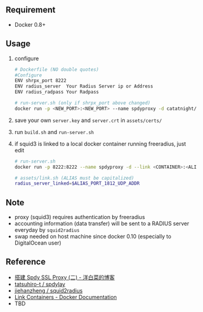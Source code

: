 ## Requirement
+ Docker 0.8+

## Usage
1. configure

	```bash
	# Dockerfile (NO double quotes)
	#Configure
	ENV shrpx_port 8222
	ENV radius_server  Your Radius Server ip or Address       
	ENV radius_radpass Your Radpass

	# run-server.sh (only if shrpx_port above changed)
	docker run -p <NEW_PORT>:<NEW_PORT> --name spdyproxy -d catatnight/spdyproxy
	```
2. save your own ```server.key``` and ```server.crt``` in ```assets/certs/```
3. run ```build.sh``` and ```run-server.sh``` 
4. if squid3 is linked to a local docker container running freeradius, just edit 

	```bash
	# run-server.sh
	docker run -p 8222:8222 --name spdyproxy -d --link <CONTAINER>:<ALIAS> catatnight/spdyproxy

	# assets/link.sh (ALIAS must be capitalized)
	radius_server_linked=$ALIAS_PORT_1812_UDP_ADDR

	```


## Note
+ proxy (squid3) requires authentication by freeradius
+ accounting information (data transfer) will be sent to a RADIUS server everyday by ```squid2radius```
+ swap needed on host machine since docker 0.10 (especially to DigitalOcean user)

## Reference
+ [搭建 Spdy SSL Proxy (二) - 洋白菜的博客](http://blog.chaiyalin.com/2013/07/spdy-ssl-proxy-2.html)
+ [tatsuhiro-t / spdylay](https://github.com/tatsuhiro-t/spdylay)
+ [jiehanzheng / squid2radius](https://github.com/jiehanzheng/squid2radius)
+ [Link Containers - Docker Documentation](http://docs.docker.io/en/latest/use/working_with_links_names/)
+ TBD


